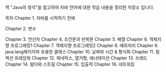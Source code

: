 책 "Java의 정석"을 참고하여 자바 언어에 대한 학습 내용을 정리한 저장소 입니다.

목차
Chapter 1. 자바를 시작하기 전에

Chapter 2. 변수

Chapter 3. 연산자
Chapter 4. 조건문과 반복문
Chapter 5. 배열
Chapter 6. 객체지향 프로그래밍1
Chapter 7. 객체지향 프로그래밍2
Chapter 8. 예외처리
Chapter 9. java.lang패키지와 유용한 클래스
Chapter 10. 날짜와 시간 & 형식화
Chapter 11. 컬렉션 프레임웍
Chapter 12. 제네릭스, 열거형, 애너테이션
Chapter 13. 쓰레드
Chapter 14. 람다와 스트림
Chapter 15. 입출력
Chapter 16. 네트워킹
